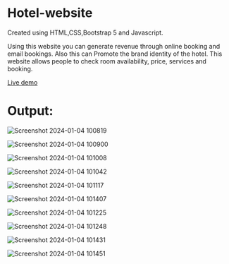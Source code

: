 # Hotel-website
Created using HTML,CSS,Bootstrap 5 and Javascript.


Using this website you can generate revenue through online booking and email bookings. Also 
this can Promote the brand identity of the hotel.
This website allows people to check room availability, price, services and booking.

[Live demo](https://kirti27-p.github.io/Hotel-website/)

# Output:

![Screenshot 2024-01-04 100819](https://github.com/Shraddha1513/Hotel-Website/assets/140946907/e4ee4096-f4ec-4808-aa15-9814a02d10c7)

![Screenshot 2024-01-04 100900](https://github.com/Shraddha1513/Hotel-Website/assets/140946907/9fcf10f3-8f9f-4233-9f05-acd2ad80df8f)

![Screenshot 2024-01-04 101008](https://github.com/Shraddha1513/Hotel-Website/assets/140946907/9a4ac847-ef95-4548-8437-f05ca7324c64)

![Screenshot 2024-01-04 101042](https://github.com/Shraddha1513/Hotel-Website/assets/140946907/3c5ab149-27c2-4cc8-93dc-688a5bd7798c)

![Screenshot 2024-01-04 101117](https://github.com/Shraddha1513/Hotel-Website/assets/140946907/b0ee5521-8503-401a-bd9e-f36a34ff68b8)

![Screenshot 2024-01-04 101407](https://github.com/Shraddha1513/Hotel-Website/assets/140946907/22aa7b31-9d5a-4130-b784-304da8f12b4e)

![Screenshot 2024-01-04 101225](https://github.com/Shraddha1513/Hotel-Website/assets/140946907/0b47389b-2a61-4cee-b44e-eeafc6f771e5)

![Screenshot 2024-01-04 101248](https://github.com/Shraddha1513/Hotel-Website/assets/140946907/f88849dc-0d3d-440c-9bb7-fb7e966148c8)

![Screenshot 2024-01-04 101431](https://github.com/Shraddha1513/Hotel-Website/assets/140946907/5a819d5e-670e-4248-986d-50811adc093e)

![Screenshot 2024-01-04 101451](https://github.com/Shraddha1513/Hotel-Website/assets/140946907/27c1940f-2ffa-4a9e-ac87-5dfd3472e8c9)
